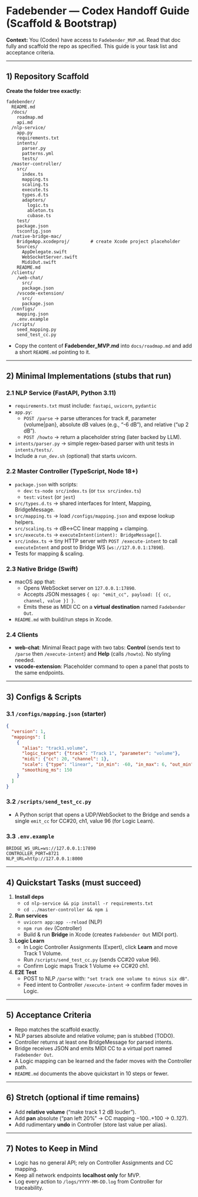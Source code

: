 # Fadebender — Codex Handoff Guide (Scaffold & Bootstrap)

**Context:** You (Codex) have access to `Fadebender_MVP.md`. Read that doc fully and scaffold the repo as specified. This guide is your task list and acceptance criteria.

---

## 1) Repository Scaffold

**Create the folder tree exactly:**
```
fadebender/
  README.md
  /docs/
    roadmap.md
    api.md
  /nlp-service/
    app.py
    requirements.txt
    intents/
      parser.py
      patterns.yml
      tests/
  /master-controller/
    src/
      index.ts
      mapping.ts
      scaling.ts
      execute.ts
      types.d.ts
      adapters/
        logic.ts
        ableton.ts
        cubase.ts
    test/
    package.json
    tsconfig.json
  /native-bridge-mac/
    BridgeApp.xcodeproj/        # create Xcode project placeholder
    Sources/
      AppDelegate.swift
      WebSocketServer.swift
      MidiOut.swift
    README.md
  /clients/
    /web-chat/
      src/
      package.json
    /vscode-extension/
      src/
      package.json
  /configs/
    mapping.json
    .env.example
  /scripts/
    seed_mapping.py
    send_test_cc.py
```

- Copy the content of **Fadebender_MVP.md** into `docs/roadmap.md` and add a short `README.md` pointing to it.

---

## 2) Minimal Implementations (stubs that run)

### 2.1 NLP Service (FastAPI, Python 3.11)
- `requirements.txt` must include: `fastapi`, `uvicorn`, `pydantic`
- `app.py`:
  - `POST /parse` → parse utterances for track #, parameter {volume|pan}, absolute dB values (e.g., “-6 dB”), and relative (“up 2 dB”).
  - `POST /howto` → return a placeholder string (later backed by LLM).
- `intents/parser.py` → simple regex-based parser with unit tests in `intents/tests/`.
- Include a `run_dev.sh` (optional) that starts uvicorn.

### 2.2 Master Controller (TypeScript, Node 18+)
- `package.json` with scripts:
  - `dev`: `ts-node src/index.ts` (or `tsx src/index.ts`)
  - `test`: `vitest` (or `jest`)
- `src/types.d.ts` → shared interfaces for Intent, Mapping, BridgeMessage.
- `src/mapping.ts` → load `/configs/mapping.json` and expose lookup helpers.
- `src/scaling.ts` → dB↔CC linear mapping + clamping.
- `src/execute.ts` → `executeIntent(intent): BridgeMessage[]`.
- `src/index.ts` → tiny HTTP server with `POST /execute-intent` to call `executeIntent` and post to Bridge WS (`ws://127.0.0.1:17890`).
- Tests for mapping & scaling.

### 2.3 Native Bridge (Swift)
- macOS app that:
  - Opens WebSocket server on `127.0.0.1:17890`.
  - Accepts JSON messages `{ op: "emit_cc", payload: [{ cc, channel, value }] }`.
  - Emits these as MIDI CC on a **virtual destination** named `Fadebender Out`.
- `README.md` with build/run steps in Xcode.

### 2.4 Clients
- **web-chat**: Minimal React page with two tabs: **Control** (sends text to `/parse` then `/execute-intent`) and **Help** (calls `/howto`). No styling needed.
- **vscode-extension**: Placeholder command to open a panel that posts to the same endpoints.

---

## 3) Configs & Scripts

### 3.1 `/configs/mapping.json` (starter)
```json
{
  "version": 1,
  "mappings": [
    {
      "alias": "track1.volume",
      "logic_target": {"track": "Track 1", "parameter": "volume"},
      "midi": {"cc": 20, "channel": 1},
      "scale": {"type": "linear", "in_min": -60, "in_max": 6, "out_min": 0, "out_max": 127},
      "smoothing_ms": 150
    }
  ]
}
```

### 3.2 `/scripts/send_test_cc.py`
- A Python script that opens a UDP/WebSocket to the Bridge and sends a single `emit_cc` for CC#20, ch1, value 96 (for Logic Learn).

### 3.3 `.env.example`
```
BRIDGE_WS_URL=ws://127.0.0.1:17890
CONTROLLER_PORT=8721
NLP_URL=http://127.0.0.1:8000
```

---

## 4) Quickstart Tasks (must succeed)

1. **Install deps**
   - `cd nlp-service && pip install -r requirements.txt`
   - `cd ../master-controller && npm i`
2. **Run services**
   - `uvicorn app:app --reload` (NLP)
   - `npm run dev` (Controller)
   - Build & run **Bridge** in Xcode (creates `Fadebender Out` MIDI port).
3. **Logic Learn**
   - In Logic Controller Assignments (Expert), click **Learn** and move Track 1 Volume.
   - Run `/scripts/send_test_cc.py` (sends CC#20 value 96).
   - Confirm Logic maps Track 1 Volume ↔ CC#20 ch1.
4. **E2E Test**
   - POST to NLP `/parse` with: `"set track one volume to minus six dB"`.
   - Feed intent to Controller `/execute-intent` → confirm fader moves in Logic.

---

## 5) Acceptance Criteria

- Repo matches the scaffold exactly.
- NLP parses absolute and relative volume; pan is stubbed (TODO).
- Controller returns at least one BridgeMessage for parsed intents.
- Bridge receives JSON and emits MIDI CC to a virtual port named `Fadebender Out`.
- A Logic mapping can be learned and the fader moves with the Controller path.
- `README.md` documents the above quickstart in 10 steps or fewer.

---

## 6) Stretch (optional if time remains)

- Add **relative volume** (“make track 1 2 dB louder”).
- Add **pan** absolute (“pan left 20%” → CC mapping −100..+100 → 0..127).
- Add rudimentary **undo** in Controller (store last value per alias).

---

## 7) Notes to Keep in Mind

- Logic has no general API; rely on Controller Assignments and CC mapping.
- Keep all network endpoints **localhost only** for MVP.
- Log every action to `/logs/YYYY-MM-DD.log` from Controller for traceability.

